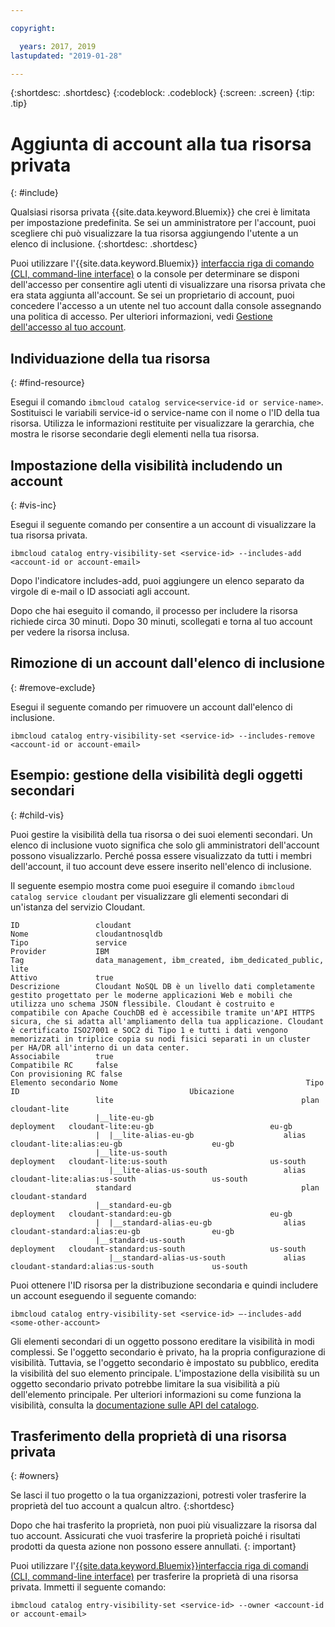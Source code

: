 ```yaml
---

copyright:

  years: 2017, 2019
lastupdated: "2019-01-28"

---
```


{:shortdesc: .shortdesc}
{:codeblock: .codeblock}
{:screen: .screen}
{:tip: .tip}

# Aggiunta di account alla tua risorsa privata
{: #include}

Qualsiasi risorsa privata {{site.data.keyword.Bluemix}} che crei è limitata per impostazione predefinita. Se sei un amministratore per l'account, puoi scegliere chi può visualizzare la tua risorsa aggiungendo l'utente a un elenco di inclusione.
{:shortdesc: .shortdesc}

Puoi utilizzare l'{{site.data.keyword.Bluemix}} [interfaccia riga di comando (CLI, command-line interface)](/docs/cli/reference/ibmcloud?topic=cloud-cli-ibmcloud_cli) o la console per determinare se disponi dell'accesso per consentire agli utenti di visualizzare una risorsa privata che era stata aggiunta all'account. Se sei un proprietario di account, puoi concedere l'accesso a un utente nel tuo account dalla console assegnando una politica di accesso. Per ulteriori informazioni, vedi [Gestione dell'accesso al tuo account](/docs/account?topic=account-find-access).

## Individuazione della tua risorsa
{: #find-resource}

Esegui il comando `ibmcloud catalog service<service-id or service-name>`. Sostituisci le variabili service-id o service-name con il nome o l'ID della tua risorsa. Utilizza le informazioni restituite per visualizzare la gerarchia, che mostra le risorse secondarie degli elementi nella tua risorsa.

## Impostazione della visibilità includendo un account
{: #vis-inc}

Esegui il seguente comando per consentire a un account di visualizzare la tua risorsa privata.

`ibmcloud catalog entry-visibility-set <service-id> --includes-add <account-id or account-email>`

Dopo l'indicatore includes-add, puoi aggiungere un elenco separato da virgole di e-mail o ID associati agli account.

Dopo che hai eseguito il comando, il processo per includere la risorsa richiede circa 30 minuti. Dopo 30 minuti, scollegati e torna al tuo account per vedere la risorsa inclusa.

## Rimozione di un account dall'elenco di inclusione
{: #remove-exclude}

Esegui il seguente comando per rimuovere un account dall'elenco di inclusione.

`ibmcloud catalog entry-visibility-set <service-id> --includes-remove <account-id or account-email>`

## Esempio: gestione della visibilità degli oggetti secondari
{: #child-vis}

Puoi gestire la visibilità della tua risorsa o dei suoi elementi secondari. Un elenco di inclusione vuoto significa che solo gli amministratori dell'account possono visualizzarlo. Perché possa essere visualizzato da tutti i membri dell'account, il tuo account deve essere inserito nell'elenco di inclusione.

Il seguente esempio mostra come puoi eseguire il comando `ibmcloud catalog service cloudant` per visualizzare gli elementi secondari di un'istanza del servizio Cloudant.

```
ID                 cloudant
Nome               cloudantnosqldb
Tipo               service
Provider           IBM
Tag                data_management, ibm_created, ibm_dedicated_public, lite
Attivo             true
Descrizione        Cloudant NoSQL DB è un livello dati completamente gestito progettato per le moderne applicazioni Web e mobili che utilizza uno schema JSON flessibile. Cloudant è costruito e compatibile con Apache CouchDB ed è accessibile tramite un'API HTTPS sicura, che si adatta all'ampliamento della tua applicazione. Cloudant è certificato ISO27001 e SOC2 di Tipo 1 e tutti i dati vengono memorizzati in triplice copia su nodi fisici separati in un cluster per HA/DR all'interno di un data center.
Associabile        true
Compatibile RC     false
Con provisioning RC false
Elemento secondario Nome                                          Tipo         ID                                      Ubicazione
                   lite                                          plan         cloudant-lite
                   |__lite-eu-gb                             deployment   cloudant-lite:eu-gb                          eu-gb
                   |  |__lite-alias-eu-gb                    alias        cloudant-lite:alias:eu-gb                    eu-gb
                   |__lite-us-south                          deployment   cloudant-lite:us-south                       us-south
                      |__lite-alias-us-south                 alias        cloudant-lite:alias:us-south                 us-south
                   standard                                      plan         cloudant-standard
                   |__standard-eu-gb                         deployment   cloudant-standard:eu-gb                      eu-gb
                   |  |__standard-alias-eu-gb                alias        cloudant-standard:alias:eu-gb                eu-gb
                   |__standard-us-south                      deployment   cloudant-standard:us-south                   us-south
                      |__standard-alias-us-south             alias        cloudant-standard:alias:us-south             us-south
```

Puoi ottenere l'ID risorsa per la distribuzione secondaria e quindi includere un account eseguendo il seguente comando:

`ibmcloud catalog entry-visibility-set <service-id> —-includes-add <some-other-account>`

Gli elementi secondari di un oggetto possono ereditare la visibilità in modi complessi. Se l'oggetto secondario è privato, ha la propria configurazione di visibilità. Tuttavia, se l'oggetto secondario è impostato su pubblico, eredita la visibilità del suo elemento principale. L'impostazione della visibilità su un oggetto secondario privato potrebbe limitare la sua visibilità a più dell'elemento principale. Per ulteriori informazioni su come funziona la visibilità, consulta la [documentazione sulle API del catalogo](https://{DomainName}/apidocs/globalcatalog).

## Trasferimento della proprietà di una risorsa privata
{: #owners}

Se lasci il tuo progetto o la tua organizzazioni, potresti voler trasferire la proprietà del tuo account a qualcun altro.
{:shortdesc}

Dopo che hai trasferito la proprietà, non puoi più visualizzare la risorsa dal tuo account. Assicurati che vuoi trasferire la proprietà poiché i risultati prodotti da questa azione non possono essere annullati.
{: important}

Puoi utilizzare l'[{{site.data.keyword.Bluemix}}interfaccia riga di comandi (CLI, command-line interface)](/docs/cli/reference/ibmcloud?topic=cloud-cli-ibmcloud_cli) per trasferire la proprietà di una risorsa privata. Immetti il seguente comando:

`ibmcloud catalog entry-visibility-set <service-id> --owner <account-id or account-email>`
